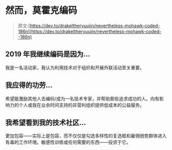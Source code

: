 # 然而，莫霍克编码

> 原文:[https://dev.to/drakeltheryuujin/nevertheless-mohawk-coded-186n](https://dev.to/drakeltheryuujin/nevertheless-mohawk-coded--186n)

## 2019 年我继续编码是因为...

我是一名活动家，我认为利用技术对于组织和开展外联活动至关重要。

## [](#i-deserve-credit-for)我应得的功劳...

希望能激励其他人去编码/成为一名技术专家，并帮助那些追求成功的人。向有影响力的个人或我在业余时间支持的非营利组织提供低成本的公益服务。

## 我希望看到我的技术社区...

更加包容——实际上是包容，而不仅仅是勾选多样性的复选框和雇佣弱势群体进入有毒的工作环境。敏感性训练或任何需要的东西——投资于它。